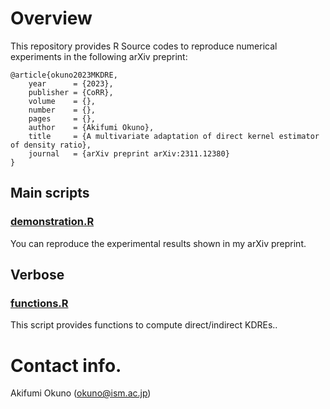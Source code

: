 # Overview
This repository provides R Source codes to reproduce numerical experiments in the following arXiv preprint:

```
@article{okuno2023MKDRE,
    year      = {2023},
    publisher = {CoRR},
    volume    = {},
    number    = {},
    pages     = {},
    author    = {Akifumi Okuno},
    title     = {A multivariate adaptation of direct kernel estimator of density ratio},
    journal   = {arXiv preprint arXiv:2311.12380}
}
```

## Main scripts
### <a href="https://github.com/oknakfm/MKDRE/blob/main/demonstration.R">demonstration.R</a>
You can reproduce the experimental results shown in my arXiv preprint. 

## Verbose
### <a href="https://github.com/oknakfm/MKDRE/blob/main/functions.R">functions.R</a>
This script provides functions to compute direct/indirect KDREs..

# Contact info.
Akifumi Okuno (okuno@ism.ac.jp)

